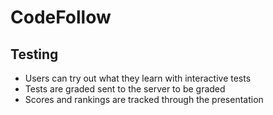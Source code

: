 # CodeFollow
## Testing

* Users can try out what they learn with interactive tests
* Tests are graded sent to the server to be graded
* Scores and rankings are tracked through the presentation